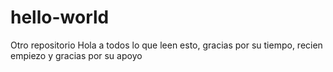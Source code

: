 # hello-world
Otro repositorio
Hola a todos lo que leen esto, gracias por su tiempo, recien empiezo y gracias por su apoyo
